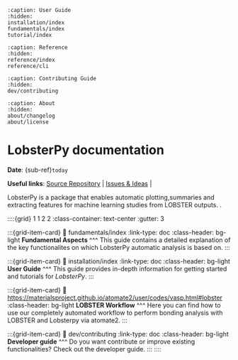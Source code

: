 ```{toctree}
:caption: User Guide
:hidden:
installation/index
fundamentals/index
tutorial/index
```

```{toctree}
:caption: Reference
:hidden:
reference/index
reference/cli
```

```{toctree}
:caption: Contributing Guide
:hidden:
dev/contributing
```

```{toctree}
:caption: About
:hidden:
about/changelog
about/license
```

# LobsterPy documentation

**Date**: {sub-ref}`today`

**Useful links**:
[Source Repository](https://github.com/JaGeo/LobsterPy) |
[Issues & Ideas](https://github.com/JaGeo/LobsterPy/issues) |

LobsterPy is a package that enables automatic plotting,summaries and extracting features for machine learning studies from LOBSTER outputs. .

::::{grid} 1 1 2 2
:class-container: text-center
:gutter: 3


:::{grid-item-card}
:link: fundamentals/index
:link-type: doc
:class-header: bg-light
**Fundamental Aspects**
^^^
This guide contains a detailed explanation of the key functionalites on 
which LobsterPy automatic analysis is based on.
:::

:::{grid-item-card}
:link: installation/index
:link-type: doc
:class-header: bg-light
**User Guide**
^^^
This guide provides in-depth information for getting started and tutorials for *LobsterPy*.
:::

:::{grid-item-card}
:link: https://materialsproject.github.io/atomate2/user/codes/vasp.html#lobster
:class-header: bg-light
**LOBSTER Workflow**
^^^
Here you can find how to use our completely automated workflow to perform bonding analysis with 
LOBSTER and Lobsterpy via atomate2.
:::


:::{grid-item-card}
:link: dev/contributing
:link-type: doc
:class-header: bg-light
**Developer guide**
^^^
Do you want contribute or improve existing functionalities?
Check out the developer guide.
:::
::::
